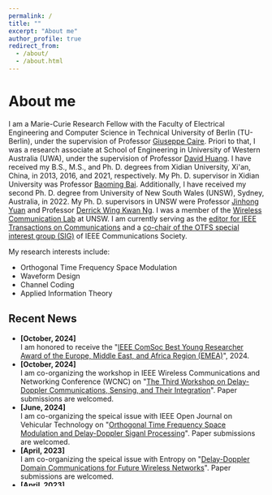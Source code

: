 ```yaml
---
permalink: /
title: ""
excerpt: "About me"
author_profile: true
redirect_from: 
  - /about/
  - /about.html
---
```

# <i class="fa fa-cog fa-fw"></i> About me #

I am a Marie-Curie Research Fellow with the Faculty of Electrical Engineering and Computer Science in Technical University of Berlin (TU-Berlin), under the supervision of Professor [Giuseppe Caire](https://www.tu.berlin/commit). Priori to that, I was a research associate at School of Engineering in University of Western Australia (UWA), under the supervision of Professor [David Huang](https://research-repository.uwa.edu.au/en/persons/david-huang). I have received my B.S., M.S., and Ph. D. degrees from Xidian University, Xi'an, China, in 2013, 2016, and 2021, respectively. My Ph. D. supervisor in Xidian University was Professor [Baoming Bai](https://web.xidian.edu.cn/bmbai/index.html). Additionally, I have received my second Ph. D. degree from University of New South Wales (UNSW), Sydney, Australia, in 2022. My Ph. D. supervisors in UNSW were Professor [Jinhong Yuan](https://www.unsw.edu.au/staff/jinhong-yuan) and Professor [Derrick Wing Kwan Ng](http://www2.ee.unsw.edu.au/~derrick/). I was a member of the [Wireless Communication Lab](http://www2.ee.unsw.edu.au/wcl/index.html) at UNSW. I am currently serving as the [editor for IEEE Transactions on Communications](https://www.comsoc.org/publications/journals/ieee-tcom/ieee-transactions-communications-editorial-board) and a [co-chair of the OTFS special interest group (SIG)](https://sites.google.com/view/otfs-sig/sig-members?authuser=0) of IEEE Communications Society.

My research interests include:

* Orthogonal Time Frequency Space Modulation
* Waveform Design
* Channel Coding
* Applied Information Theory


## <i class="fa fa-fw fa-rss "></i> Recent News ##

<ul style="width: auto; height: 300px; overflow: auto">
  <li> <b>[October, 2024]</b> </li> I am honored to receive the "<a href="https://emea.regions.comsoc.org/emea-regional-awards/emea-regional-award-winners/">IEEE ComSoc Best Young Researcher Award of the Europe, Middle East, and Africa Region (EMEA)</a>", 2024.
  <li> <b>[October, 2024]</b> </li> I am co-organizing the workshop in IEEE Wireless Communications and Networking Conference (WCNC) on "<a href="https://wcnc2025.ieee-wcnc.org/workshop/ws07-third-workshop-delay-doppler-communications-sensing-and-their-integration">The Third Workshop on Delay-Doppler Communications, Sensing, and Their Integration</a>". Paper submissions are welcomed.
  <li> <b>[June, 2024]</b> </li> I am co-organizing the speical issue with IEEE Open Journal on Vehicular Technology on "<a href="https://vtsociety.org/files/ieeevts/2024-04/IEEE_OJVT_CFP.pdf">Orthogonal Time Frequency Space Modulation and Delay-Doppler Siganl Processing</a>". Paper submissions are welcomed.
  <li> <b>[April, 2023]</b> </li> I am co-organizing the speical issue with Entropy on "<a href="https://www.mdpi.com/journal/entropy/special_issues/51K2RU21G0">Delay-Doppler Domain Communications for Future Wireless Networks</a>". Paper submissions are welcomed.
  
  <li> <b>[April, 2023]</b> </li> I have joined Technical University of Berlin (TU-Berlin) as a research assistant.  
  
  <li> <b>[February, 2023]</b> </li> I have been awarded the Marie Skłodowska-Curie Actions (MSCA) individual fellowship 2022.  
  
  <li> <b>[October, 2022]</b> </li> I am co-organizing the Frontiers Research Topic on "<a href="https://www.frontiersin.org/research-topics/47411/delay-doppler-domain-communications-and-radar-sensing">Delay-Doppler Domain Communications and Radar Sensing</a>". Paper submissions are welcomed.
  
  
  <li> <b>[September, 2022]</b> </li> I have joined University of Western Australia (UWA) as a research associate.
  
  <li> <b>[August, 2022]</b> </li> I have received my Ph.D. degree from University of New South Wales (UNSW). My Ph. D. dissertation can be downloaded <a href="https://github.com/Shuangyang-Li/Shuangyang-Li.github.io/raw/master/_publications/Shuangyang's%20thesis%20on%20OTFS.pdf"> here</a>.
  
  <li> <b>[July, 2022]</b> </li> Our paper on <a href="https://ieeexplore.ieee.org/document/9724198"> ''A Novel ISAC Transmission Framework Based on Spatially-Spread Orthogonal Time Frequency Space Modulation''</a> has been selected as the feature article in <a href="https://www.comsoc.org/publications/blogs/selected-ideas-communications/exploring-potential-orthogonal-time-frequency-space-otfs-integrated-sensing-and-communication"> IEEE JSAC Blog, July, 2022.</a>
  
  
  <li> <b>[June, 2021]</b> </li> I have received my Ph.D. degree from Xidian University. My Ph. D. dissertation can be downloaded <a href="https://github.com/Shuangyang-Li/Shuangyang-Li.github.io/raw/master/_publications/Shuangyang's%20thesis%20on%20FTN_signaling.pdf"> here</a>.
  
  
</ul>


<script type="text/javascript" id="clustrmaps" src="//clustrmaps.com/map_v2.js?d=6mvpb1Ly4MhQdRl6uSzi4pd20OMLKp9iFJrs_8CdZUc&cl=ffffff&w=a"></script>
